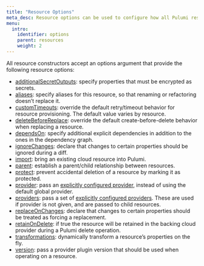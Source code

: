 ```yaml
---
title: "Resource Options"
meta_desc: Resource options can be used to configure how all Pulumi resources are managed.
menu:
  intro:
    identifier: options
    parent: resources
    weight: 2
---
```


All resource constructors accept an options argument that provide the following resource options:

- [additionalSecretOutputs](additionalsecretoutputs): specify properties that must be encrypted as secrets.
- [aliases](aliases): specify aliases for this resource, so that renaming or refactoring doesn’t replace it.
- [customTimeouts](customtimeouts): override the default retry/timeout behavior for resource provisioning. The default value varies by resource.
- [deleteBeforeReplace](deletebeforereplace): override the default create-before-delete behavior when replacing a resource.
- [dependsOn](dependson): specify additional explicit dependencies in addition to the ones in the dependency graph.
- [ignoreChanges](ignorechanges): declare that changes to certain properties should be ignored during a diff.
- [import](import): bring an existing cloud resource into Pulumi.
- [parent](parent): establish a parent/child relationship between resources.
- [protect](protect): prevent accidental deletion of a resource by marking it as protected.
- [provider](provider): pass an [explicitly configured provider](../providers/#explicit-provider-configuration), instead of using the default global provider.
- [providers](providers): pass a set of [explicitly configured providers](../providers/#explicit-provider-configuration). These are used if provider is not given, and are passed to child resources.
- [replaceOnChanges](replaceonchanges): declare that changes to certain properties should be treated as forcing a replacement.
- [retainOnDelete](retainOnDelete): if true the resource will be retained in the backing cloud provider during a Pulumi delete operation.
- [transformations](transformations): dynamically transform a resource’s properties on the fly.
- [version](version): pass a provider plugin version that should be used when operating on a resource.
